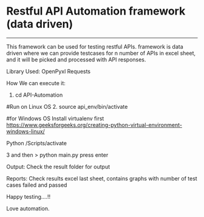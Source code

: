 # Restful API Automation framework (data driven)
------------------------------------------------------------------------------------------------------------
This framework can be used for testing restful APIs. framework is data driven where we can provide testcases for n number of APIs in excel sheet, and it will be picked and processed with API responses.

Library Used:
OpenPyxl
Requests



How We can execute it:
1. cd API-Automation

#Run on Linux OS
2. source api_env/bin/activate

#for Windows OS
Install virtualenv first
https://www.geeksforgeeks.org/creating-python-virtual-environment-windows-linux/

Python <venv>/Scripts/activate

3 and then > python main.py press enter


Output:
Check the result folder for output

Reports: Check results excel last sheet, contains graphs with number of test cases failed and passed

Happy testing....!!

Love automation.

